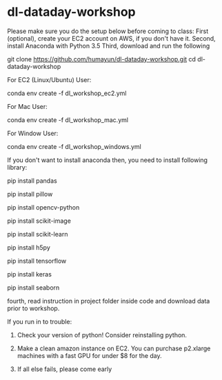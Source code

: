 # dl-dataday-workshop

Please make sure you do the setup below before coming to class:
First (optional), create your EC2 account on AWS, if you don't have it.
Second, install Anaconda with Python 3.5 
Third, download and run the following
 
git clone https://github.com/humayun/dl-dataday-workshop.git
cd dl-dataday-workshop

For EC2 (Linux/Ubuntu) User:

conda env create -f dl_workshop_ec2.yml

For Mac User:

conda env create -f dl_workshop_mac.yml

For Window User: 

conda env create -f dl_workshop_windows.yml
 
If you don't want to install anaconda then, you need to install following library:
 
pip install pandas

pip install pillow

pip install opencv-python

pip install scikit-image

pip install scikit-learn

pip install h5py

pip install tensorflow

pip install keras

pip install seaborn
 
fourth, read instruction in project folder inside code and download data prior to workshop.

 
If you run in to trouble:

1) Check your version of python! Consider reinstalling python.

2) Make a clean amazon instance on EC2. You can purchase p2.xlarge machines with a fast GPU for under $8 for the day.

3) If all else fails, please come early
